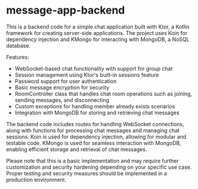 # message-app-backend

This is a backend code for a simple chat application built with Ktor, a Kotlin framework for creating server-side applications. The project uses Koin for dependency injection and KMongo for interacting with MongoDB, a NoSQL database.

Features:
- WebSocket-based chat functionality with support for group chat
- Session management using Ktor's built-in sessions feature
- Password support for user authentication
- Basic message encryption for security
- RoomController class that handles chat room operations such as joining, sending messages, and disconnecting
- Custom exceptions for handling member already exists scenarios
- Integration with MongoDB for storing and retrieving chat messages

The backend code includes routes for handling WebSocket connections, along with functions for processing chat messages and managing chat sessions. Koin is used for dependency injection, allowing for modular and testable code. KMongo is used for seamless interaction with MongoDB, enabling efficient storage and retrieval of chat messages.

Please note that this is a basic implementation and may require further customization and security hardening depending on your specific use case. Proper testing and security measures should be implemented in a production environment.

